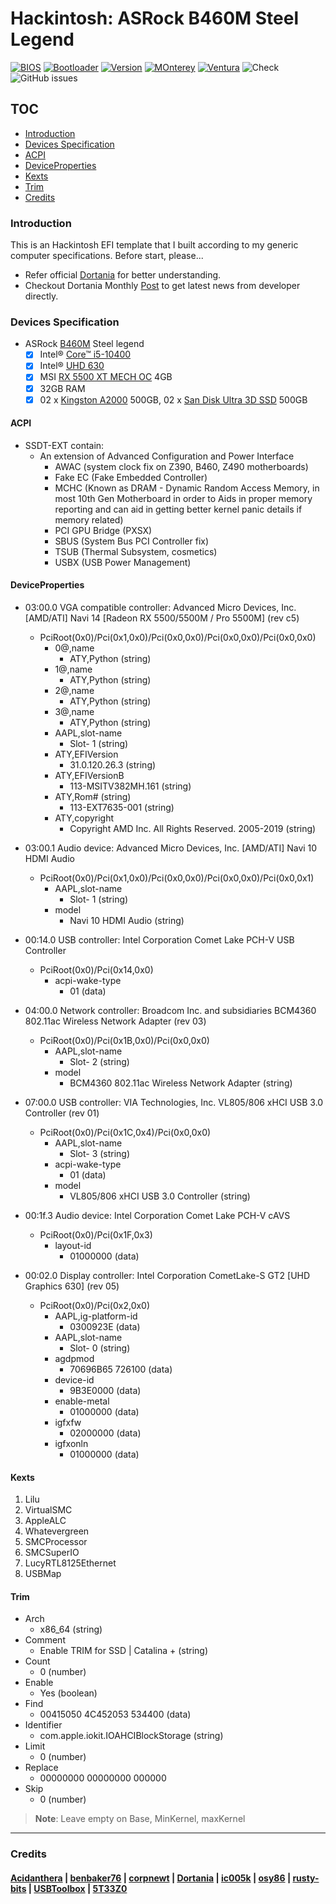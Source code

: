 # Hackintosh: ASRock B460M Steel Legend

[![BIOS](https://img.shields.io/badge/BIOS-1.60B-red)](https://www.asrock.com/mb/Intel/B460M%20Steel%20Legend/#BIOS)
[![Bootloader](https://img.shields.io/badge/Bootloader-OpenCore-yellow)](https://github.com/theofficialcopypaste/ASRockB460MSL-OC/releases)
[![Version](https://img.shields.io/badge/Version-0.8.7-white)](https://github.com/acidanthera/OpenCorePkg/releases)
[![MOnterey](https://img.shields.io/badge/Compatible-Monterey-purple)](https://www.apple.com/ge/macos/monterey/)
[![Ventura](https://img.shields.io/badge/Compatible-Ventura-orange)](https://www.apple.com/my/macos/ventura/)
![Check](https://img.shields.io/badge/Status-Pass-brightgreen)
![GitHub issues](https://img.shields.io/github/issues/theofficialcopypaste/ASRockB460MSL-OC?color=blue&label=Issues)

## TOC

* [Introduction](#introduction)
* [Devices Specification](#devices-specification)
* [ACPI](#acpi)
* [DeviceProperties](#deviceproperties)
* [Kexts](#kexts)
* [Trim](#trim)
* [Credits](#credits)

### Introduction

This is an Hackintosh EFI template that I built according to my generic computer specifications. Before start, please...

* Refer official [Dortania](https://dortania.github.io/OpenCore-Install-Guide/) for better understanding.
* Checkout Dortania Monthly [Post](https://dortania.github.io) to get latest news from developer directly.

### Devices Specification

*   ASRock [B460M](https://www.asrock.com/mb/Intel/B460M%20Steel%20Legend/) Steel legend
    *   [x] Intel® [Core™ i5-10400](https://www.intel.com/content/www/us/en/products/sku/199271/intel-core-i510400-processor-12m-cache-up-to-4-30-ghz/specifications.html)
    *   [x] Intel® [UHD 630](https://ark.intel.com/content/www/us/en/ark/products/graphics/126790/intel-uhd-graphics-630.html)
    *   [x] MSI [RX 5500 XT MECH OC](https://www.msi.com/Graphics-Card/Radeon-RX-5500-XT-MECH-4G/Overview) 4GB
    *   [x] 32GB RAM
    *   [x] 02 x [Kingston A2000](https://www.kingston.com/en/company/press/article/56606) 500GB, 02 x [San Disk Ultra 3D SSD](https://www.westerndigital.com/en-ap/products/internal-drives/sandisk-ultra-3d-sata-iii-ssd#SDSSDH3-250G-G25) 500GB

#### ACPI

* SSDT-EXT contain:
	* An extension of Advanced Configuration and Power Interface
		+ AWAC (system clock fix on Z390, B460, Z490 motherboards)
		+ Fake EC (Fake Embedded Controller)
		+ MCHC (Known as DRAM - Dynamic Random Access Memory, in most 10th Gen Motherboard in order to Aids in proper memory reporting and can aid in getting better kernel panic details if memory related)
		+ PCI GPU Bridge (PXSX)
		+ SBUS (System Bus PCI Controller fix)
		+ TSUB (Thermal Subsystem, cosmetics)
		+ USBX (USB Power Management)

####  DeviceProperties

- 03:00.0 VGA compatible controller: Advanced Micro Devices, Inc. [AMD/ATI] Navi 14 [Radeon RX 5500/5500M / Pro 5500M] (rev c5)
	+ PciRoot(0x0)/Pci(0x1,0x0)/Pci(0x0,0x0)/Pci(0x0,0x0)/Pci(0x0,0x0)
		* 0@,name
			- ATY,Python (string)
		* 1@,name
			- ATY,Python (string)
		* 2@,name
			- ATY,Python (string)
		* 3@,name
			- ATY,Python (string)
		* AAPL,slot-name
			- Slot- 1 (string)
		* ATY,EFIVersion
			- 31.0.120.26.3 (string)
		* ATY,EFIVersionB
			- 113-MSITV382MH.161 (string)
		* ATY,Rom# (string)
			- 113-EXT7635-001 (string)
		* ATY,copyright
			- Copyright AMD Inc. All Rights Reserved. 2005-2019 (string)
				
- 03:00.1 Audio device: Advanced Micro Devices, Inc. [AMD/ATI] Navi 10 HDMI Audio
	+ PciRoot(0x0)/Pci(0x1,0x0)/Pci(0x0,0x0)/Pci(0x0,0x0)/Pci(0x0,0x1)
		* AAPL,slot-name
			- Slot- 1 (string)
		* model
			- Navi 10 HDMI Audio (string)
				
- 00:14.0 USB controller: Intel Corporation Comet Lake PCH-V USB Controller
	+ PciRoot(0x0)/Pci(0x14,0x0)
		* acpi-wake-type
			- 01 (data)
				
- 04:00.0 Network controller: Broadcom Inc. and subsidiaries BCM4360 802.11ac Wireless Network Adapter (rev 03)
	+ PciRoot(0x0)/Pci(0x1B,0x0)/Pci(0x0,0x0)
		* AAPL,slot-name
			- Slot- 2 (string)
		* model
			- BCM4360 802.11ac Wireless Network Adapter (string)
				
- 07:00.0 USB controller: VIA Technologies, Inc. VL805/806 xHCI USB 3.0 Controller (rev 01)
	+ PciRoot(0x0)/Pci(0x1C,0x4)/Pci(0x0,0x0)
		*  AAPL,slot-name
			-  Slot- 3 (string)
		* acpi-wake-type
			- 01 (data)
		* model
			- VL805/806 xHCI USB 3.0 Controller (string)
			
- 00:1f.3 Audio device: Intel Corporation Comet Lake PCH-V cAVS
	+ PciRoot(0x0)/Pci(0x1F,0x3)
		* layout-id
			- 01000000 (data)
				
- 00:02.0 Display controller: Intel Corporation CometLake-S GT2 [UHD Graphics 630] (rev 05)
	+ PciRoot(0x0)/Pci(0x2,0x0)
		* AAPL,ig-platform-id 
			- 0300923E (data)
		* AAPL,slot-name
			- Slot- 0 (string)
		* agdpmod
			- 70696B65 726100 (data)
		* device-id
			- 9B3E0000 (data)
		* enable-metal
			- 01000000 (data)
		* igfxfw
			- 02000000 (data)
		* igfxonln
			- 01000000 (data)

####  Kexts

1. Lilu
2. VirtualSMC
3. AppleALC
4. Whatevergreen
5. SMCProcessor
6. SMCSuperIO
7. LucyRTL8125Ethernet
8. USBMap

#### Trim

- Arch
	+ x86_64 (string)
- Comment
	+ Enable TRIM for SSD | Catalina + (string)
- Count
	+ 0 (number)
- Enable
	+ Yes (boolean)
- Find
	+ 00415050 4C452053 534400 (data)
- Identifier
	+ com.apple.iokit.IOAHCIBlockStorage (string)
- Limit
	+ 0 (number)
- Replace
	+ 00000000 00000000 000000
- Skip
	+ 0 (number)
	
> **Note**: Leave empty on Base, MinKernel, maxKernel

	
---

### Credits

#### [Acidanthera](https://github.com/acidanthera) | [benbaker76](https://github.com/benbaker76) | [corpnewt](https://github.com/corpnewt) | [Dortania](https://github.com/dortania) | [ic005k](https://github.com/ic005k) | [osy86](https://github.com/osy86) | [rusty-bits](https://github.com/rusty-bits) | [USBToolbox](https://github.com/USBToolBox) | [5T33Z0](https://github.com/5T33Z0)
